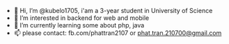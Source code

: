 - 👋 Hi, I’m @kubelo1705, i'am a 3-year student in University of Science
- 👀 I’m interested in backend for web and mobile
- 🌱 I’m currently learning some about php, java
- 📫 please contact: fb.com/phattran2107 or phat.tran.210700@gmail.com

<!---
kubelo1705/kubelo1705 is a ✨ special ✨ repository because its `README.md` (this file) appears on your GitHub profile.
You can click the Preview link to take a look at your changes.
--->
